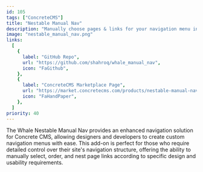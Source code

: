 ```yaml
---
id: 105
tags: ["ConcreteCMS"]
title: "Nestable Manual Nav"
description: "Manually choose pages & links for your navigation menu in ConcreteCMS"
image: "nestable_manual_nav.png"
links:
  [
    {
      label: "GitHub Repo",
      url: "https://github.com/shahroq/whale_manual_nav",
      icon: "FaGithub",
    },
    {
      label: "ConcreteCMS Marketplace Page",
      url: "https://market.concretecms.com/products/nestable-manual-nav/a8c652c0-d124-11ee-b9df-0a97d4ce16b9",
      icon: "FaHandPaper",
    },
  ]
priority: 40
---
```


The Whale Nestable Manual Nav provides an enhanced navigation solution for Concrete CMS, allowing designers and developers to create custom navigation menus with ease. This add-on is perfect for those who require detailed control over their site's navigation structure, offering the ability to manually select, order, and nest page links according to specific design and usability requirements.
